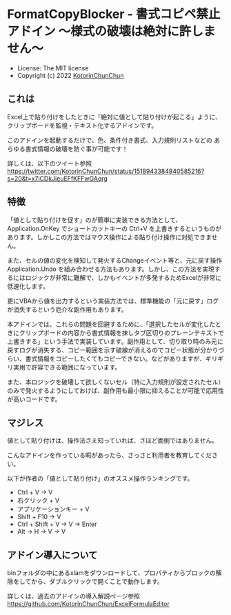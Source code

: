 # FormatCopyBlocker - 書式コピペ禁止アドイン ～様式の破壊は絶対に許しません～

* License: The MIT license
* Copyright (c) 2022 [KotorinChunChun](https://twitter.com/KotorinChunChun)

## これは

Excel上で貼り付けをしたときに「絶対に値として貼り付けが起こる」ように、クリップボードを監視・テキスト化するアドインです。

このアドインを起動するだけで、色、条件付き書式、入力規則リストなどの あらゆる書式情報の破壊を防ぐ事が可能です！

詳しくは、以下のツイート参照
https://twitter.com/KotorinChunChun/status/1518943384840585216?s=20&t=x7iCDkJieuEFfKFFwGAqrg

## 特徴

「値として貼り付けを促す」のが簡単に実装できる方法として、 Application.OnKey でショートカットキーの Ctrl+V を上書きするというものがあります。しかしこの方法ではマウス操作による貼り付け操作に対処できません。

また、セルの値の変化を検知して発火するChangeイベント等と、元に戻す操作 Application.Undo を組み合わせる方法もあります。しかし、この方法を実現するにはロジックが非常に難解で、しかもイベントが多発するためExcelが非常に低速化します。

更にVBAから値を出力するという実装方法では、標準機能の「元に戻す」ログが消失するという厄介な副作用もあります。

本アドインでは、これらの問題を回避するために、「選択したセルが変化したときにクリップボードの内容から書式情報を抹しタブ区切りのプレーンテキストで上書きする」という手法で実装しています。副作用として、切り取り時のみ元に戻すログが消失する、コピー範囲を示す破線が消えるのでコピー状態が分かりづらい、書式情報をコピーしたくてもコピーできない。などがありますが、ギリギリ実用で許容できる範囲になっています。

また、本ロジックを破壊して欲しくないセル（特に入力規則が設定されたセル）のみで発火するようにしておけば、副作用も最小限に抑えることが可能で応用性が高いコードです。

## マジレス

値として貼り付けは、操作法さえ知っていれば、さほど面倒ではありません。

こんなアドインを作っている暇があったら、さっさと利用者を教育してください。

以下が作者の「値として貼り付け」のオススメ操作ランキングです。

- Ctrl + V → V
- 右クリック + V
- アプリケーションキー + V
- Shift + F10 → V
- Ctrl + Shift + V → V → Enter
- Alt → H → V → V
## アドイン導入について

binフォルダの中にあるxlamをダウンロードして、プロパティからブロックの解除をしてから、ダブルクリックで開くことで動作します。

詳しくは、過去のアドインの導入解説ページ参照
https://github.com/KotorinChunChun/ExcelFormulaEditor
